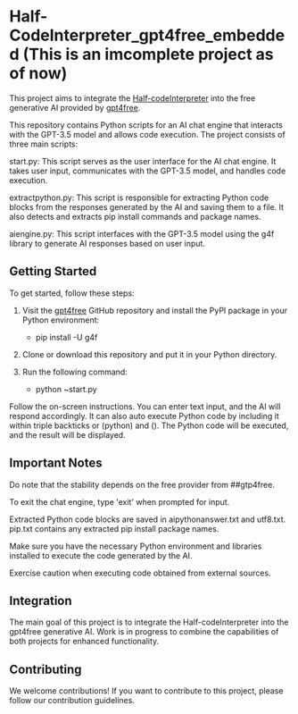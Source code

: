 # Half-CodeInterpreter_gpt4free_embedded (This is an imcomplete project as of now)

This project aims to integrate the [Half-codeInterpreter](https://github.com/jackfood/Half-codeInterpreter) into the free generative AI provided by [gpt4free](https://github.com/xtekky/gpt4free).

This repository contains Python scripts for an AI chat engine that interacts with the GPT-3.5 model and allows code execution. The project consists of three main scripts:

start.py: This script serves as the user interface for the AI chat engine. It takes user input, communicates with the GPT-3.5 model, and handles code execution.

extractpython.py: This script is responsible for extracting Python code blocks from the responses generated by the AI and saving them to a file. It also detects and extracts pip install commands and package names.

aiengine.py: This script interfaces with the GPT-3.5 model using the g4f library to generate AI responses based on user input.


## Getting Started

To get started, follow these steps:

1. Visit the [gpt4free](https://github.com/xtekky/gpt4free) GitHub repository and install the PyPI package in your Python environment:

   - pip install -U g4f

2. Clone or download this repository and put it in your Python directory.

3. Run the following command:

   - python ~start.py

Follow the on-screen instructions. You can enter text input, and the AI will respond accordingly. It can also auto execute Python code by including it within triple backticks or (python) and (). The Python code will be executed, and the result will be displayed.

## Important Notes
Do note that the stability depends on the free provider from ##gtp4free.

To exit the chat engine, type 'exit' when prompted for input.

Extracted Python code blocks are saved in aipythonanswer.txt and utf8.txt. pip.txt contains any extracted pip install package names.

Make sure you have the necessary Python environment and libraries installed to execute the code generated by the AI.

Exercise caution when executing code obtained from external sources.

## Integration

The main goal of this project is to integrate the Half-codeInterpreter into the gpt4free generative AI. Work is in progress to combine the capabilities of both projects for enhanced functionality.

## Contributing

We welcome contributions! If you want to contribute to this project, please follow our contribution guidelines.

